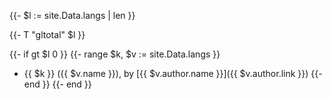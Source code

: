 {{- $l := site.Data.langs | len }}

{{- T "gltotal" $l }}

{{- if gt $l 0 }}
{{- range $k, $v := site.Data.langs }}
- {{ $k }} ({{ $v.name }}), by [{{ $v.author.name }}]({{ $v.author.link }})
{{- end }}
{{- end }}